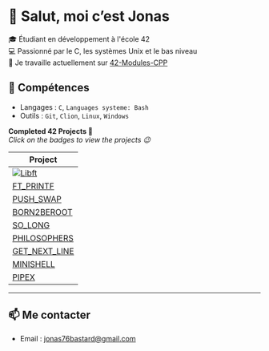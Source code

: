 # 👋 Salut, moi c’est Jonas

🎓 Étudiant en développement à l'école 42  
💻 Passionné par le C, les systèmes Unix et le bas niveau  
🚀 Je travaille actuellement sur [42-Modules-CPP](https://github.com/jbastard/42-CPP)

## 🔧 Compétences
- Langages : `C`, `Languages systeme: Bash`
- Outils : `Git`, `Clion`, `Linux`, `Windows`

**Completed 42 Projects 🚀**  
*Click on the badges to view the projects 😉*

| Project                        |
|-------------------------------|
| [![Libft](https://img.shields.io/badge/Libft-100%2F100-brightgreen?style=for-the-badge)](https://github.com/jbastard/42-Libft) |
| [FT_PRINTF](https://github.com/guphilip/ft_printf) |
| [PUSH_SWAP](https://github.com/guphilip/push_swap) |
| [BORN2BEROOT](https://github.com/guphilip/born2beroot) |
| [SO_LONG](https://github.com/guphilip/so_long) |
| [PHILOSOPHERS](https://github.com/guphilip/philosophers) |
| [GET_NEXT_LINE](https://github.com/guphilip/get_next_line) |
| [MINISHELL](https://github.com/guphilip/minishell) |
| [PIPEX](https://github.com/guphilip/pipex) |

---

## 📫 Me contacter
- Email : jonas76bastard@gmail.com
